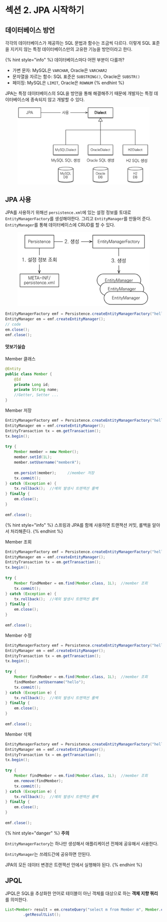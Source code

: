 # 섹션 2. JPA 시작하기

## 데이터베이스 방언

각각의 데이터베이스가 제공하는 SQL 문법과 함수는 조금씩 다르다. 이렇게 SQL 표준을 지키지 않는 특정 데이터베이스만의 고유한 기능을 방언이라고 한다.

{% hint style="info" %}
데이터베이스마다 어떤 부분이 다를까?

* 가변 문자: MySQL은 `VARCHAR`, Oracle은 `VARCHAR2`
* 문자열을 자르는 함수: SQL 표준은 `SUBSTRING()`, Oracle은 `SUBSTR()`
* 페이징: MySQL은 `LIMIT`, Oracle은 `ROWNUM`
{% endhint %}

JPA는 특정 데이터베이스의 SQL을 방언을 통해 해결해주기 때문에 개발자는 특정 데이터베이스에 종속되지 않고 개발할 수 있다.

<figure><img src="../../.gitbook/assets/JPA 기본편 - 데이터베이스 방언.png" alt="" width="563"><figcaption></figcaption></figure>

## JPA 사용

JPA를 사용하기 위해선 `persistence.xml`에 있는 설정 정보를 토대로 `EntityManagerFactory`를 생성해야한다. 그리고 `EntityManager`를 만들어 준다. `EntityManager`를 통해 데이터베이스에 CRUD를 할 수 있다.

<figure><img src="../../.gitbook/assets/화면 캡처 2023-10-21 195135.png" alt="" width="563"><figcaption></figcaption></figure>

```java
EntityManagerFactory emf = Persistence.createEntityManagerFactory("hello");
EntityManager em = emf.createEntityManager();
// code
em.close();
emf.close();
```

#### 맛보기실습

Member 클래스

```java
@Entity
public class Member {
    @Id
    private Long id;
    private String name;
    //Getter, Setter ...
}
```

Member 저장

```java
EntityManagerFactory emf = Persistence.createEntityManagerFactory("hello");
EntityManager em = emf.createEntityManager();
EntityTransaction tx = em.getTransaction();
tx.begin();

try {
    Member member = new Member();
    member.setId(1L);
    member.setUsername("memberA");

    em.persist(member);     //member 저장
    tx.commit();
} catch (Exception e) {
    tx.rollback();  //예외 발생시 트랜잭션 롤백
} finally {
    em.close();
}

emf.close();
```

{% hint style="info" %}
스프링과 JPA를 함께 사용하면 트랜잭션 커밋, 롤백을 알아서 처리해준다.
{% endhint %}

Member 조회

```java
EntityManagerFactory emf = Persistence.createEntityManagerFactory("hello");
EntityManager em = emf.createEntityManager();
EntityTransaction tx = em.getTransaction();
tx.begin();

try {
    Member findMember = em.find(Member.class, 1L);  //member 조회
    tx.commit();
} catch (Exception e) {
    tx.rollback();  //예외 발생시 트랜잭션 롤백
} finally {
    em.close();
}

emf.close();
```

Member 수정

```java
EntityManagerFactory emf = Persistence.createEntityManagerFactory("hello");
EntityManager em = emf.createEntityManager();
EntityTransaction tx = em.getTransaction();
tx.begin();

try {
    Member findMember = em.find(Member.class, 1L);  //member 조회
    findMember.setUsername("hello");
    tx.commit();
} catch (Exception e) {
    tx.rollback();  //예외 발생시 트랜잭션 롤백
} finally {
    em.close();
}

emf.close();
```

Member 삭제

```java
EntityManagerFactory emf = Persistence.createEntityManagerFactory("hello");
EntityManager em = emf.createEntityManager();
EntityTransaction tx = em.getTransaction();
tx.begin();

try {
    Member findMember = em.find(Member.class, 1L);  //member 조회
    em.remove(findMember);
    tx.commit();
} catch (Exception e) {
    tx.rollback();  //예외 발생시 트랜잭션 롤백
} finally {
    em.close();
}

emf.close();
```

{% hint style="danger" %}
**주의**

`EntityManagerFactory`는 하나만 생성해서 애플리케이션 전체에 공유해서 사용한다.

`EntityManager`는 쓰레드간에 공유하면 안된다.

JPA의 모든 데이터 변경은 트랜잭션 안에서 실행해야 된다.
{% endhint %}

## JPQL

JPQL은 SQL을 추상화한 언어로 테이블이 아닌 객체를 대상으로 하는 **객체 지향 쿼리**를 의미한다.

```java
List<Member> result = em.createQuery("select m from Member m", Member.class)
        .getResultList();
```



